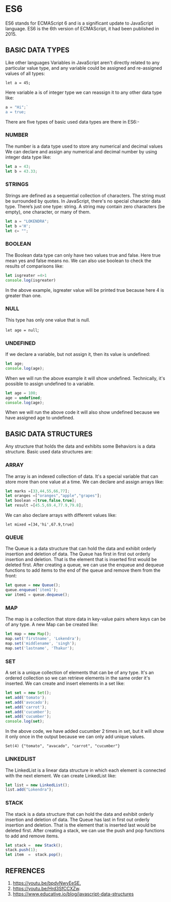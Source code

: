 # ES6

ES6 stands for ECMAScript 6 and is a significant update to JavaScript language. ES6 is the 6th version of ECMAScript, it had been published in 2015.

## BASIC DATA TYPES

Like other languages Variables in JavaScript aren't directly related to any particular value type, and any variable could be assigned and re-assigned values of all types:

` let a = 45; `

Here variable a is of integer type we can reassign it to any other data type like:

```javascript
a = "Hi";`
a = true;
```

There are five types of basic used data types are there in ES6:-

### NUMBER

The number is a data type used to store any numerical and decimal values We can declare and assign any numerical and decimal number by using integer data type like:

```javascript
let a = 43;
let b = 43.33;
```

### STRINGS

Strings are defined as a sequential collection of characters. The string must be surrounded by quotes. In JavaScript, there's no special character data type. There’s just one type: string. A string may contain zero characters (be empty), one character, or many of them.

```javascript
let a = "LOKENDRA";
let b ='H';
let c= "";
```

### BOOLEAN

The Boolean data type can only have two values true and false. Here true mean yes and false means no. We can also use boolean to check the results of comparisons like:

```javascript
let isgreater =4>1
console.log(isgreater)
```

In the above example, isgreater value will be printed true because here 4 is greater than one.

### NULL

This type has only one value that is null.

`let age = null`;

### UNDEFINED

If we declare a variable, but not assign it, then its value is undefined:

```javascript
let age;
console.log(age);
```

When we will run the above example it will show undefined. Technically, it's possible to assign undefined to a variable.

```javascript
let age = 100;
age = undefined;
console.log(age); 
```

When we will run the above code it will also show undefined because we have assigned age to undefined.

## BASIC DATA STRUCTURES

Any structure that holds the data and exhibits some Behaviors is a data structure. Basic used data structures are:

### ARRAY

The array is an indexed collection of data. It's a special variable that can store more than one value at a time. We can declare and assign arrays like:

```javascript
let marks =[33,44,55,66,77];
let oranges =["oranges","apple","grapes"];
let boolean =[true,false,true];
let result =[45.5,69.4,77.9,79.8];
```

We can also declare arrays with different values like:

`let mixed =[34,'hi',67.9,true]`

### QUEUE

The Queue is a data structure that can hold the data and exhibit orderly insertion and deletion of data. The Queue has first in first out orderly insertion and deletion. That is the element that is inserted first would be deleted first. After creating a queue, we can use the enqueue and dequeue functions to add items to the end of the queue and remove them from the front:

```javascript
let queue = new Queue();
queue.enqueue('item1');
var item1 = queue.dequeue();
```

### MAP

The map is a collection that store data in key-value pairs where keys can be of any type. A new Map can be created like:

```javascript
let map = new Map();
map.set('firstname', 'Lokendra');
map.set('middlename', 'singh');
map.set('lastname', 'Thakur');
```

### SET

A set is a unique collection of elements that can be of any type. It's an ordered collection so we can retrieve elements in the same order it's inserted. We can create and insert elements in a set like:

```javascript
let set = new Set();
set.add('tomato');
set.add('avocado');
set.add('carrot');
set.add('cucumber');
set.add('cucumber');
console.log(set);
```

In the above code, we have added cucumber 2 times in set, but it will show it only once in the output because we can only add unique values.

` Set(4) {"tomato", "avacado", "carrot", "cucumber"} `

### LINKEDLIST

The LinkedList is a linear data structure in which each element is connected with the next element. We can create LinkedList like:

```javascript
let list = new LinkedList();
list.add("Lokendra");
```

### STACK

The stack is a data structure that can hold the data and exhibit orderly insertion and deletion of data. The Queue has last in first out orderly insertion and deletion. That is the element that is inserted last would be deleted first. After creating a stack, we can use the push and pop functions to add and remove items.

```javascript
let stack =  new Stack();
stack.push(1);
let item  =  stack.pop();
```

## REFRENCES

1. <https://youtu.be/bpdvNwvEeSE.>
2. <https://youtu.be/Hrd3SfCCXZw>.
3. <https://www.educative.io/blog/javascript-data-structures>
